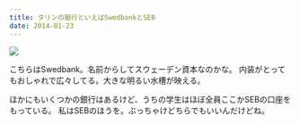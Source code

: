 ```yaml
---
title: タリンの銀行といえばSwedbankとSEB
date: 2014-01-23
---
```


![](https://farm1.staticflickr.com/711/20463185194_df717e2391_b.jpg)



こちらはSwedbank。名前からしてスウェーデン資本なのかな。
内装がとってもおしゃれで広々してる。大きな明るい水槽が映える。

ほかにもいくつかの銀行はあるけど、うちの学生はほぼ全員ここかSEBの口座をもっている。
私はSEBのほうを。ぶっちゃけどちらでもいいんだけどね。
